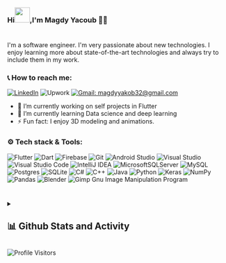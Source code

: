 
### Hi<img src="https://github.com/TheDudeThatCode/TheDudeThatCode/blob/master/Assets/Hi.gif" height= "35px">,I'm Magdy Yacoub  👨‍💻
#
<!--<img src="https://media.giphy.com/media/KouuVwfTuArOWeerLM/giphy.gif" width=100% height= 250 alt="Software Engineer"/>
<img src="https://github.com/MagdyYacoub1/MagdyYacoub1/blob/main/header.gif" width=100% height= 300 alt="Software Engineer"/>-->
I'm a software engineer. I'm very passionate about new technologies. I enjoy learning more about state-of-the-art technologies and always try to include them in my work.

<h3>📞 How to reach me:</h3>

[![LinkedIn](https://img.shields.io/badge/linkedin-%230077B5.svg?style=for-the-badge&logo=linkedin&logoColor=white)](https://www.linkedin.com/in/magdy-yacoub-652a09157/)
![Upwork](https://img.shields.io/badge/UpWork-6FDA44?style=for-the-badge&logo=Upwork&logoColor=white)
[![Gmail: magdyyakob32@gmail.com](https://img.shields.io/badge/Gmail-D14836?style=for-the-badge&logo=gmail&logoColor=white)](mailto:magdyyakob32@gmail.com)


- 🔭 I’m currently working on self projects in Flutter
- 🌱 I’m currently learning Data science and deep learning
- ⚡ Fun fact: I enjoy 3D modeling and animations.


<h3>⚙️ Tech stack & Tools:</h3>

![Flutter](https://img.shields.io/badge/Flutter-%2302569B.svg?style=for-the-badge&logo=Flutter&logoColor=white)
![Dart](https://img.shields.io/badge/dart-%230175C2.svg?style=for-the-badge&logo=dart&logoColor=white)
![Firebase](https://img.shields.io/badge/firebase-%23039BE5.svg?style=for-the-badge&logo=firebase)
![Git](https://img.shields.io/badge/git-%23F05033.svg?style=for-the-badge&logo=git&logoColor=white)
![Android Studio](https://img.shields.io/badge/Android%20Studio-3DDC84.svg?style=for-the-badge&logo=android-studio&logoColor=white)
![Visual Studio](https://img.shields.io/badge/Visual%20Studio-5C2D91.svg?style=for-the-badge&logo=visual-studio&logoColor=white)
![Visual Studio Code](https://img.shields.io/badge/Visual%20Studio%20Code-0078d7.svg?style=for-the-badge&logo=visual-studio-code&logoColor=white)
![IntelliJ IDEA](https://img.shields.io/badge/IntelliJIDEA-000000.svg?style=for-the-badge&logo=intellij-idea&logoColor=white)
![MicrosoftSQLServer](https://img.shields.io/badge/Microsoft%20SQL%20Server-CC2927?style=for-the-badge&logo=microsoft%20sql%20server&logoColor=white)
![MySQL](https://img.shields.io/badge/mysql-%2300f.svg?style=for-the-badge&logo=mysql&logoColor=white)
![Postgres](https://img.shields.io/badge/postgres-%23316192.svg?style=for-the-badge&logo=postgresql&logoColor=white)
![SQLite](https://img.shields.io/badge/sqlite-%2307405e.svg?style=for-the-badge&logo=sqlite&logoColor=white)
![C#](https://img.shields.io/badge/c%23-%23239120.svg?style=for-the-badge&logo=c-sharp&logoColor=white)
![C++](https://img.shields.io/badge/c++-%2300599C.svg?style=for-the-badge&logo=c%2B%2B&logoColor=white)
![Java](https://img.shields.io/badge/java-%23ED8B00.svg?style=for-the-badge&logo=openjdk&logoColor=white)
![Python](https://img.shields.io/badge/python-3670A0?style=for-the-badge&logo=python&logoColor=ffdd54)
![Keras](https://img.shields.io/badge/Keras-%23D00000.svg?style=for-the-badge&logo=Keras&logoColor=white)
![NumPy](https://img.shields.io/badge/numpy-%23013243.svg?style=for-the-badge&logo=numpy&logoColor=white)
![Pandas](https://img.shields.io/badge/pandas-%23150458.svg?style=for-the-badge&logo=pandas&logoColor=white)
![Blender](https://img.shields.io/badge/blender-%23F5792A.svg?style=for-the-badge&logo=blender&logoColor=white)
![Gimp Gnu Image Manipulation Program](https://img.shields.io/badge/Gimp-657D8B?style=for-the-badge&logo=gimp&logoColor=FFFFFF)

#
<details> 
<summary><h2>📊 Github Stats and Activity</h2></summary>
<b>Work Summary</b>

[![Top Langs](https://github-readme-stats.vercel.app/api/top-langs/?username=MagdyYacoub1&exclude_repo=Header_animation_P5_js&hide_border=true&show_icons=true&card_width=500&include_all_commits=true&count_private=true&title_color=ffffff&text_color=ffffff&icon_color=ffffff&bg_color=15,7986CB,3F51B5,7986CB&layout=default&border_radius=7&langs_count=5&theme=github_dark)](https://github.com/anuraghazra/github-readme-stats)

<br><b>My Statistics</b>

[![GitHub Streak](https://github-readme-streak-stats.herokuapp.com/?user=MagdyYacoub1&hide_border=true&ring=33FF33&fire=EB5454&mode=weekly&background=15,7986CB,3F51B5,7986CB&currStreakLabel=ffffff&theme=highcontrast&border_radius=7)](https://git.io/streak-stats) [![GitHub stats](https://github-readme-stats.vercel.app/api?username=MagdyYacoub1&show_icons=true&count_private=true&include_all_commits=true&icon_color=33ff33&rank_icon=github&ring_color=33ff33&title_color=ffffff&text_color=ffffff&bg_color=15,7986CB,3F51B5,7986CB&layout=default&card_width=150&hide_border=true&border_radius=7&theme=github_dark)](https://github.com/anuraghazra/github-readme-stats#gh-dark-mode-only)
</details> 
    
![Profile Visitors](https://visitor-badge.laobi.icu/badge?page_id=MagdyYacoub1)

<!---
<a href="https://git.io/streak-stats">
  <img align="center" src="https://github-readme-stats.vercel.app/api/top-langs/?username=MagdyYacoub1&hide_border=true&show_icons=true&include_all_commits=true&count_private=true&title_color=ffffff&text_color=ffffff&icon_color=ffffff&bg_color=15,7986CB,3F51B5,7986CB&layout=compact&theme=github_dark)](https://github.com/anuraghazra/github-readme-stats](https://github-readme-streak-stats.herokuapp.com/?user=MagdyYacoub1&hide_border=true&background=7986CB&theme=highcontrast" />
</a>
<a href="https://github.com/anuraghazra/github-readme-stats">
  <img align="center" src="https://github-readme-streak-stats.herokuapp.com/?user=MagdyYacoub1&hide_border=true&background=7986CB&theme=highcontrast" />
</a>
-->
